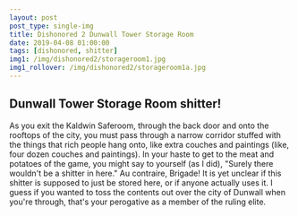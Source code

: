 ```yaml
---
layout: post
post_type: single-img
title: Dishonored 2 Dunwall Tower Storage Room
date: 2019-04-08 01:00:00
tags: [dishonored, shitter]
img1: /img/dishonored2/storageroom1.jpg
img1_rollover: /img/dishonored2/storageroom1a.jpg
---
```

## Dunwall Tower Storage Room shitter!

As you exit the Kaldwin Saferoom, through the back door and onto the rooftops of the city, you must pass through a narrow corridor stuffed with the things that rich people hang onto, like extra couches and paintings (like, four dozen couches and paintings). In your haste to get to the meat and potatoes of the game, you might say to yourself (as I did), "Surely there wouldn't be a shitter in here." Au contraire, Brigade! It is yet unclear if this shitter is supposed to just be stored here, or if anyone actually uses it. I guess if you wanted to toss the contents out over the city of Dunwall when you're through, that's your perogative as a member of the ruling elite.

